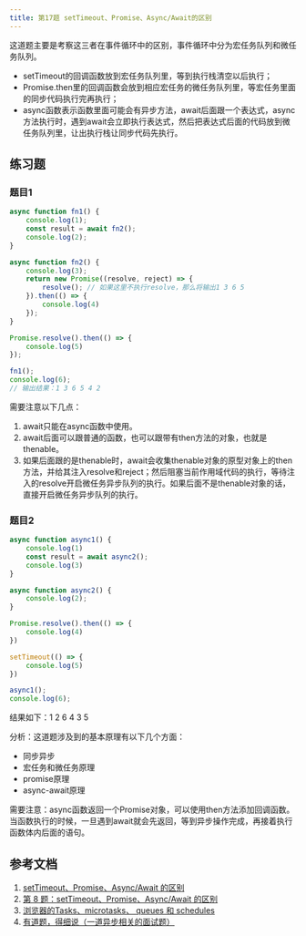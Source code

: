 ```yaml
---
title: 第17题 setTimeout、Promise、Async/Await的区别
---
```

这道题主要是考察这三者在事件循环中的区别，事件循环中分为宏任务队列和微任务队列。
* setTimeout的回调函数放到宏任务队列里，等到执行栈清空以后执行；
* Promise.then里的回调函数会放到相应宏任务的微任务队列里，等宏任务里面的同步代码执行完再执行；
* async函数表示函数里面可能会有异步方法，await后面跟一个表达式，async方法执行时，遇到await会立即执行表达式，然后把表达式后面的代码放到微任务队列里，让出执行栈让同步代码先执行。

## 练习题
### 题目1
```js
async function fn1() {
    console.log(1);
    const result = await fn2();
    console.log(2);
}

async function fn2() {
    console.log(3);
    return new Promise((resolve, reject) => {
        resolve(); // 如果这里不执行resolve，那么将输出1 3 6 5
    }).then(() => {
        console.log(4)
    });
}

Promise.resolve().then(() => {
    console.log(5)
});

fn1();
console.log(6);
// 输出结果：1 3 6 5 4 2
```
需要注意以下几点：
1. await只能在async函数中使用。
2. await后面可以跟普通的函数，也可以跟带有then方法的对象，也就是thenable。
3. 如果后面跟的是thenable时，await会收集thenable对象的原型对象上的then方法，并给其注入resolve和reject；然后阻塞当前作用域代码的执行，等待注入的resolve开启微任务异步队列的执行。如果后面不是thenable对象的话，直接开启微任务异步队列的执行。

### 题目2
```js
async function async1() {
    console.log(1)
    const result = await async2();
    console.log(3)
}

async function async2() {
    console.log(2);
}

Promise.resolve().then(() => {
    console.log(4)
})

setTimeout(() => {
    console.log(5)
})

async1();
console.log(6);
```
结果如下：1 2 6 4 3 5

分析：这道题涉及到的基本原理有以下几个方面：

* 同步异步
* 宏任务和微任务原理
* promise原理
* async-await原理

需要注意：async函数返回一个Promise对象，可以使用then方法添加回调函数。当函数执行的时候，一旦遇到await就会先返回，等到异步操作完成，再接着执行函数体内后面的语句。
## 参考文档
1. [setTimeout、Promise、Async/Await 的区别](http://www.kancloud.cn:8080/freya001/interview/1235574)
2. [第 8 题：setTimeout、Promise、Async/Await 的区别](https://github.com/Advanced-Frontend/Daily-Interview-Question/issues/33)
3. [浏览器的Tasks、microtasks、 queues 和 schedules](https://github.com/sisterAn/blog/issues/21)
4. [有道题，得细说（一道异步相关的面试题）](https://juejin.im/post/5dc12da8f265da4cfb512db0)